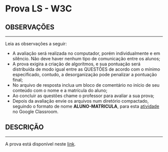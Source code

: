 # Prova LS - W3C

## OBSERVAÇÕES

---

Leia as observações a seguir:

- A avaliação será realizada no computador, porém individualmente e em silêncio. Não deve haver nenhum tipo de comunicação entre os alunos;
- A prova exigira a criação de algorítmos, e sua pontuação será distribuída de modo igual entre as QUESTÕES de acordo com o mínimo especificado, contudo, a desorganização pode penalizar a pontuação final;
- No arquivo de resposta inclua um bloco de comentário no início de seu conteúdo com o nome e a matrícula do aluno;
- Ao concluir as questões chame o professor para avaliar a sua prova;
- Depois da avaliação envie os arquivos num diretório compactado, seguindo o formato de nome **ALUNO-MATRICULA**, para esta [atividade](https://classroom.google.com/u/2/c/MzEwMzM4ODM4MTFa/a/MzcwMTc2NTkxNzBa/details) no Google Classroom.

## DESCRIÇÃO

---

A prova está disponível neste [link](https://ifpb.github.io/challenges/front-end-web/ifpb-projects/).
